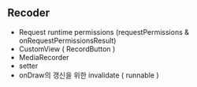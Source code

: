 ## Recoder

- Request runtime permissions (requestPermissions & onRequestPermissionsResult)
- CustomView ( RecordButton )
- MediaRecorder
- setter
- onDraw의 갱신을 위한 invalidate ( runnable )
